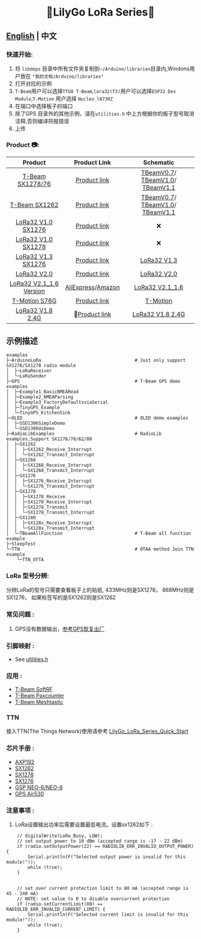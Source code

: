 <h1 align = "center">🌟LilyGo LoRa Series🌟</h1>

## **[English](./README.MD) | 中文**

<h3 align = "left">快速开始:</h3>

1. 将 `libdeps` 目录中所有文件夹复制到`~/Arduino/libraries`目录内,Windons用户放在 `"我的文档/Arduino/libraries"`
2. 打开对应的示例
3. `T-Beam`用户可以选择`TTGO T-Beam`,`lora32(T3)`用户可以选择`ESP32 Dev Module`,`T-Motion` 用户选择 `Nucleo_l073RZ`
4. 在端口中选择板子的端口
5. 除了GPS 目录外的其他示例，请在`utilities.h` 中上方根据你的板子型号取消注释,否则编译将报错误
6. 上传



<h3 align = "left">Product 📷:</h3>

|           Product           |                                                         Product  Link                                                         |                                                                   Schematic                                                                    |
| :-------------------------: | :---------------------------------------------------------------------------------------------------------------------------: | :--------------------------------------------------------------------------------------------------------------------------------------------: |
|    [T-Beam SX1278/76 ]()    |                                [Product link](https://pt.aliexpress.com/item/32967228739.html)                                | [TBeamV0.7](schematic/LilyGo_TBeam_V0.7.pdf)/     [TBeamV1.0](schematic/LilyGo_TBeam_V1.0.pdf)/  [TBeamV1.1 ](schematic/LilyGo_TBeam_V1.1.pdf) |
|      [T-Beam SX1262]()      |                               [Product link](https://pt.aliexpress.com/item/4001287221970.html)                               | [TBeamV0.7](schematic/LilyGo_TBeam_V0.7.pdf)/     [TBeamV1.0](schematic/LilyGo_TBeam_V1.0.pdf)/  [TBeamV1.1 ](schematic/LilyGo_TBeam_V1.1.pdf) |
|   [LoRa32 V1.0 SX1276]()    |                                [Product link](https://pt.aliexpress.com/item/32842155838.html)                                |                                                                       ❌                                                                        |
|   [LoRa32 V1.0 SX1278]()    |                                [Product link](https://pt.aliexpress.com/item/32842155838.html)                                |                                                                       ❌                                                                        |
|   [LoRa32 V1.3 SX1276]()    |                               [Product link](https://pt.aliexpress.com/item/4000628100802.html)                               |                                                      [LoRa32 V1.3](schematic/T3_V1.3.pdf)                                                      |
|       [LoRa32 V2.0]()       |                                [Product link](https://pt.aliexpress.com/item/32847443952.html)                                |                                                      [LoRa32 V2.0](schematic/T3_V2.0.pdf)                                                      |
| [LoRa32 V2.1_1.6 Version]() | [AliExpress](https://pt.aliexpress.com/item/32872078587.html)/[Amazon](https://www.amazon.com/dp/B09SHRWVNB?ref=myi_title_dp) |                                                    [LoRa32 V2.1_1.6](schematic/T3_V1.6.pdf)                                                    |
|      [T-Motion S76G]()      |                              [Product link](https://www.aliexpress.com/item/4000571051141.html)                               |                                                       [T-Motion](schematic/T-Motion.pdf)                                                       |
|    [LoRa32 V1.8 2.4G]()     |                                🔱[Product link](https://www.lilygo.cc/products/lora-v1-8-esp32)                                |                                                   [LoRa32 V1.8 2.4G](schematic/T3_V1.8.pdf)                                                    |


## 示例描述


```
examples
├─ArduinoLoRa                                   # Just only support SX1276/SX1278 radio module
│  ├─LoRaReceiver
│  └─LoRaSender
├─GPS                                           # T-Beam GPS demo examples
│  ├─Example1_BasicNMEARead
│  ├─Example2_NMEAParsing
│  ├─Example3_FactoryDefaultsviaSerial
│  ├─TinyGPS_Example
│  └─TinyGPS_KitchenSink
├─OLED                                          # OLED demo examples
│  ├─SSD1306SimpleDemo
│  └─SSD1306UiDemo
├─RadioLibExamples                              # RadioLib examples,Support SX1276/78/62/80
│  ├─SX1262
│  │  ├─SX1262_Receive_Interrupt
│  │  └─SX1262_Transmit_Interrupt
│  ├─SX1268
│  │  ├─SX1268_Receive_Interrupt
│  │  └─SX1268_Transmit_Interrupt
│  ├─SX1276
│  │  ├─SX1276_Receive_Interrupt
│  │  └─SX1276_Transmit_Interrupt
│  ├─SX1278
│  │  ├─SX1278_Receive
│  │  ├─SX1278_Receive_Interrupt
│  │  ├─SX1278_Transmit
│  │  └─SX1278_Transmit_Interrupt
│  ├─SX1280
│  │  ├─SX128x_Receive_Interrupt
│  │  └─SX128x_Transmit_Interrupt
│  └─TBeamAllFunction                           # T-Beam all function example
├─SleepTest
└─TTN                                           # OTAA method Join TTN example
    └─TTN_OTTA

```
<h3 align = "left">LoRa 型号分辨:</h3>

分辨LoRa的型号只需要查看板子上的贴纸,
433MHz则是SX1278，
868MHz则是SX1276，
如果标签写的是SX1262则是SX1262

<h3 align = "left">常见问题 :</h3>

1. GPS没有数据输出，[参考GPS恢复出厂](firmware/NMEA_Reset/README.MD)


<h3 align = "left">引脚映射 :</h3>

- See [utilities.h](examples/ArduinoLoRa/LoRaReceiver/utilities.h)

<h3 align = "left">应用 :</h3>

- [T-Beam SoftRF](https://github.com/lyusupov/SoftRF)
- [T-Beam Paxcounter](https://github.com/cyberman54/ESP32-Paxcounter)
- [T-Beam Meshtastic](https://github.com/meshtastic/Meshtastic-device)

### TTN

接入TTN(The Things Network)使用请参考 [LilyGo_LoRa_Series_Quick_Start](./docs/zh/LilyGo_LoRa_Series_Quick_Start_On_TTN_zh.md)

<h3 align = "left">芯片手册 :</h3>

- [AXP192](http://www.x-powers.com/en.php/Info/product_detail/article_id/29)
- [SX1262](https://www.semtech.com/products/wireless-rf/lora-transceivers/sx1262)
- [SX1278](https://www.semtech.com/products/wireless-rf/lora-transceivers/sx1278)
- [SX1276](https://www.semtech.com/products/wireless-rf/lora-transceivers/sx1276)
- [GSP NEO-6/NEO-8](https://www.u-blox.com/en/product/neo-6-series)
- [GPS Air530]()


<h3 align = "left">注意事项 :</h3>

1. LoRa设置输出功率后需要设置最低电流。设置sx1262如下 :

```
    // digitalWrite(LoRa_Busy, LOW);
    // set output power to 10 dBm (accepted range is -17 - 22 dBm)
    if (radio.setOutputPower(22) == RADIOLIB_ERR_INVALID_OUTPUT_POWER) {
        Serial.println(F("Selected output power is invalid for this module!"));
        while (true);
    }


    // set over current protection limit to 80 mA (accepted range is 45 - 240 mA)
    // NOTE: set value to 0 to disable overcurrent protection
    if (radio.setCurrentLimit(80) == RADIOLIB_ERR_INVALID_CURRENT_LIMIT) {
        Serial.println(F("Selected current limit is invalid for this module!"));
        while (true);
    }
```